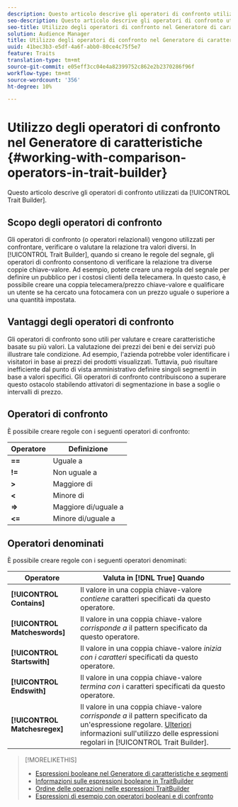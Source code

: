 ```yaml
---
description: Questo articolo descrive gli operatori di confronto utilizzati da Trait Builder.
seo-description: Questo articolo descrive gli operatori di confronto utilizzati da Trait Builder.
seo-title: Utilizzo degli operatori di confronto nel Generatore di caratteristiche
solution: Audience Manager
title: Utilizzo degli operatori di confronto nel Generatore di caratteristiche
uuid: 41bec3b3-e5df-4a6f-abb0-80ce4c75f5e7
feature: Traits
translation-type: tm+mt
source-git-commit: e05eff3cc04e4a82399752c862e2b2370286f96f
workflow-type: tm+mt
source-wordcount: '356'
ht-degree: 10%

---
```



# Utilizzo degli operatori di confronto nel Generatore di caratteristiche {#working-with-comparison-operators-in-trait-builder}

Questo articolo descrive gli operatori di confronto utilizzati da [!UICONTROL Trait Builder].

## Scopo degli operatori di confronto

<!-- c_tb_comparison_operators.xml -->

Gli operatori di confronto (o operatori relazionali) vengono utilizzati per confrontare, verificare o valutare la relazione tra valori diversi. In [!UICONTROL Trait Builder], quando si creano le regole del segnale, gli operatori di confronto consentono di verificare la relazione tra diverse coppie chiave-valore. Ad esempio, potete creare una regola del segnale per definire un pubblico per i costosi clienti della telecamera. In questo caso, è possibile creare una coppia telecamera/prezzo chiave-valore e qualificare un utente se ha cercato una fotocamera con un prezzo uguale o superiore a una quantità impostata.

## Vantaggi degli operatori di confronto

Gli operatori di confronto sono utili per valutare e creare caratteristiche basate su più valori. La valutazione dei prezzi dei beni e dei servizi può illustrare tale condizione. Ad esempio, l&#39;azienda potrebbe voler identificare i visitatori in base ai prezzi dei prodotti visualizzati. Tuttavia, può risultare inefficiente dal punto di vista amministrativo definire singoli segmenti in base a valori specifici. Gli operatori di confronto contribuiscono a superare questo ostacolo stabilendo attivatori di segmentazione in base a soglie o intervalli di prezzo.

## Operatori di confronto

È possibile creare regole con i seguenti operatori di confronto:

| Operatore | Definizione |
|---|---|
| **==** | Uguale a |
| **!=** | Non uguale a |
| **>** | Maggiore di |
| **&lt;** | Minore di |
| **=>** | Maggiore di/uguale a |
| **&lt;=** | Minore di/uguale a |

## Operatori denominati

È possibile creare regole con i seguenti operatori denominati:

| Operatore | Valuta in [!DNL True] Quando |
|---|---|
| **[!UICONTROL Contains]** | Il valore in una coppia chiave-valore *contiene* caratteri specificati da questo operatore. |
| **[!UICONTROL Matcheswords]** | Il valore in una coppia chiave-valore *corrisponde a* il pattern specificato da questo operatore. |
| **[!UICONTROL Startswith]** | Il valore in una coppia chiave-valore *inizia con i caratteri* specificati da questo operatore. |
| **[!UICONTROL Endswith]** | Il valore in una coppia chiave-valore *termina con* i caratteri specificati da questo operatore. |
| **[!UICONTROL Matchesregex]** | Il valore in una coppia chiave-valore *corrisponde a* il pattern specificato da un&#39;espressione regolare. [Ulteriori ](../../features/traits/trait-builder-regex.md) informazioni sull&#39;utilizzo delle espressioni regolari in  [!UICONTROL Trait Builder]. |

>[!MORELIKETHIS]
>
>* [Espressioni booleane nel Generatore di caratteristiche e segmenti](../../reference/boolean-expressions-tsb.md)
>* [Informazioni sulle espressioni booleane in TraitBuilder](../../reference/boolean-expressions-tsb.md)
>* [Ordine delle operazioni nelle espressioni TraitBuilder](../../features/traits/trait-operator-precedence.md)
>* [Espressioni di esempio con operatori booleani e di confronto](../../features/traits/trait-expression-samples.md)

